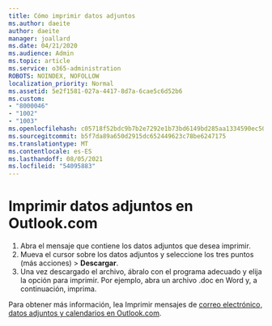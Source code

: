 ```yaml
---
title: Cómo imprimir datos adjuntos
ms.author: daeite
author: daeite
manager: joallard
ms.date: 04/21/2020
ms.audience: Admin
ms.topic: article
ms.service: o365-administration
ROBOTS: NOINDEX, NOFOLLOW
localization_priority: Normal
ms.assetid: 5e2f1581-027a-4417-8d7a-6cae5c6d52b6
ms.custom:
- "8000046"
- "1002"
- "1003"
ms.openlocfilehash: c05718f52bdc9b7b2e7292e1b73bd6149bd285aa1334590ec507f422acd56a11
ms.sourcegitcommit: b5f7da89a650d2915dc652449623c78be6247175
ms.translationtype: MT
ms.contentlocale: es-ES
ms.lasthandoff: 08/05/2021
ms.locfileid: "54095883"
---
```

# <a name="print-an-attachment-in-outlookcom"></a>Imprimir datos adjuntos en Outlook.com

1. Abra el mensaje que contiene los datos adjuntos que desea imprimir.
2. Mueva el cursor sobre los datos adjuntos y seleccione los tres puntos (más acciones) > **Descargar**.
3. Una vez descargado el archivo, ábralo con el programa adecuado y elija la opción para imprimir. Por ejemplo, abra un archivo .doc en Word y, a continuación, imprima.

Para obtener más información, lea Imprimir mensajes de [correo electrónico, datos adjuntos y calendarios en Outlook.com](https://support.office.com/article/c835b8e5-b310-4cab-ac15-b6eb95149855?wt.mc_id=Office_Outlook_com_Alchemy).